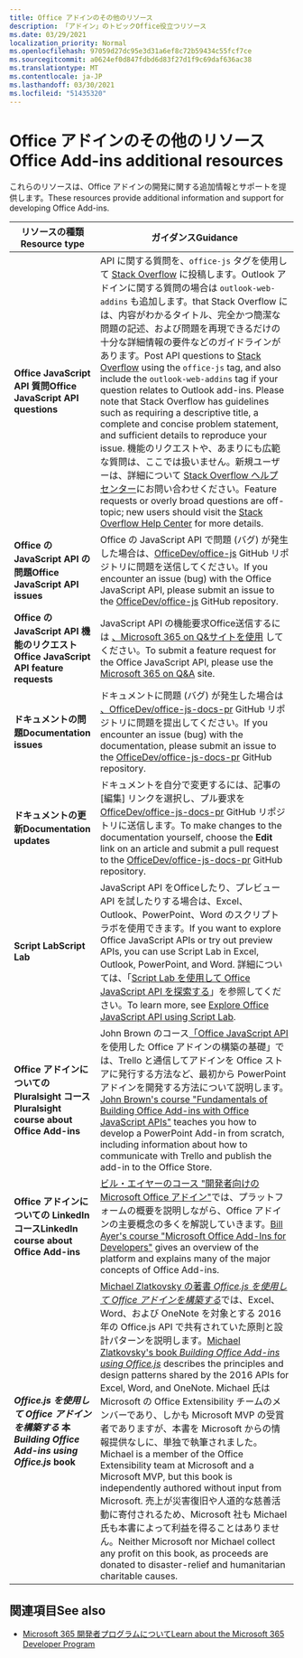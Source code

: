```yaml
---
title: Office アドインのその他のリソース
description: 「アドイン」のトピックOffice役立つリソース
ms.date: 03/29/2021
localization_priority: Normal
ms.openlocfilehash: 97059d27dc95e3d31a6ef8c72b59434c55fcf7ce
ms.sourcegitcommit: a0624ef0d847fdbd6d83f27d1f9c69daf636ac38
ms.translationtype: MT
ms.contentlocale: ja-JP
ms.lasthandoff: 03/30/2021
ms.locfileid: "51435320"
---
```

# <a name="office-add-ins-additional-resources"></a><span data-ttu-id="f58a8-103">Office アドインのその他のリソース</span><span class="sxs-lookup"><span data-stu-id="f58a8-103">Office Add-ins additional resources</span></span>

<span data-ttu-id="f58a8-104">これらのリソースは、Office アドインの開発に関する追加情報とサポートを提供します。</span><span class="sxs-lookup"><span data-stu-id="f58a8-104">These resources provide additional information and support for developing Office Add-ins.</span></span>

|<span data-ttu-id="f58a8-105">**リソースの種類**</span><span class="sxs-lookup"><span data-stu-id="f58a8-105">**Resource type**</span></span>|<span data-ttu-id="f58a8-106">**ガイダンス**</span><span class="sxs-lookup"><span data-stu-id="f58a8-106">**Guidance**</span></span>|
|-----------------|------------|
|<span data-ttu-id="f58a8-107">**Office JavaScript API 質問**</span><span class="sxs-lookup"><span data-stu-id="f58a8-107">**Office JavaScript API questions**</span></span> | <span data-ttu-id="f58a8-108">API に関する質問を、`office-js` タグを使用して [Stack Overflow](https://stackoverflow.com/questions/tagged/office-js) に投稿します。Outlook アドインに関する質問の場合は `outlook-web-addins` も追加します。that Stack Overflow には、内容がわかるタイトル、完全かつ簡潔な問題の記述、および問題を再現できるだけの十分な詳細情報の要件などのガイドラインがあります。</span><span class="sxs-lookup"><span data-stu-id="f58a8-108">Post API questions to [Stack Overflow](https://stackoverflow.com/questions/tagged/office-js) using the `office-js` tag, and also include the `outlook-web-addins` tag if your question relates to Outlook add-ins. Please note that Stack Overflow has guidelines such as requiring a descriptive title, a complete and concise problem statement, and sufficient details to reproduce your issue.</span></span> <span data-ttu-id="f58a8-109">機能のリクエストや、あまりにも広範な質問は、ここでは扱いません。新規ユーザーは、詳細について [Stack Overflow ヘルプ センター](https://stackoverflow.com/help/how-to-ask)にお問い合わせください。</span><span class="sxs-lookup"><span data-stu-id="f58a8-109">Feature requests or overly broad questions are off-topic; new users should visit the [Stack Overflow Help Center](https://stackoverflow.com/help/how-to-ask) for more details.</span></span>|
|<span data-ttu-id="f58a8-110">**Office の JavaScript API の問題**</span><span class="sxs-lookup"><span data-stu-id="f58a8-110">**Office JavaScript API issues**</span></span>| <span data-ttu-id="f58a8-111">Office の JavaScript API で問題 (バグ) が発生した場合は、<a href="https://github.com/officedev/office-js/issues" target="_blank">OfficeDev/office-js</a> GitHub リポジトリに問題を送信してください。</span><span class="sxs-lookup"><span data-stu-id="f58a8-111">If you encounter an issue (bug) with the Office JavaScript API, please submit an issue to the <a href="https://github.com/officedev/office-js/issues" target="_blank">OfficeDev/office-js</a> GitHub repository.</span></span>|
|<span data-ttu-id="f58a8-112">**Office の JavaScript API 機能のリクエスト**</span><span class="sxs-lookup"><span data-stu-id="f58a8-112">**Office JavaScript API feature requests**</span></span>| <span data-ttu-id="f58a8-113">JavaScript API の機能要求Office送信するには [、Microsoft 365 on Q&サイトを使用](/answers/products/m365) してください。</span><span class="sxs-lookup"><span data-stu-id="f58a8-113">To submit a feature request for the Office JavaScript API, please use the [Microsoft 365 on Q&A](/answers/products/m365) site.</span></span>|
|<span data-ttu-id="f58a8-114">**ドキュメントの問題**</span><span class="sxs-lookup"><span data-stu-id="f58a8-114">**Documentation issues**</span></span>| <span data-ttu-id="f58a8-115">ドキュメントに問題 (バグ) が発生した場合は <a href="https://github.com/officedev/office-js-docs-pr/issues" target="_blank">、OfficeDev/office-js-docs-pr</a> GitHub リポジトリに問題を提出してください。</span><span class="sxs-lookup"><span data-stu-id="f58a8-115">If you encounter an issue (bug) with the documentation, please submit an issue to the <a href="https://github.com/officedev/office-js-docs-pr/issues" target="_blank">OfficeDev/office-js-docs-pr</a> GitHub repository.</span></span>|
|<span data-ttu-id="f58a8-116">**ドキュメントの更新**</span><span class="sxs-lookup"><span data-stu-id="f58a8-116">**Documentation updates**</span></span>| <span data-ttu-id="f58a8-117">ドキュメントを自分で変更するには、記事の[編集] リンクを選択し、プル要求を<a href="https://github.com/officedev/office-js-docs-pr" target="_blank">OfficeDev/office-js-docs-pr</a> GitHub リポジトリに送信します。</span><span class="sxs-lookup"><span data-stu-id="f58a8-117">To make changes to the documentation yourself, choose the **Edit** link on an article and submit a pull request to the <a href="https://github.com/officedev/office-js-docs-pr" target="_blank">OfficeDev/office-js-docs-pr</a> GitHub repository.</span></span>|
|<span data-ttu-id="f58a8-118">**Script Lab**</span><span class="sxs-lookup"><span data-stu-id="f58a8-118">**Script Lab**</span></span>| <span data-ttu-id="f58a8-119">JavaScript API をOfficeしたり、プレビュー API を試したりする場合は、Excel、Outlook、PowerPoint、Word のスクリプト ラボを使用できます。</span><span class="sxs-lookup"><span data-stu-id="f58a8-119">If you want to explore Office JavaScript APIs or try out preview APIs, you can use Script Lab in Excel, Outlook, PowerPoint, and Word.</span></span> <span data-ttu-id="f58a8-120">詳細については、「[Script Lab を使用して Office JavaScript API を探索する](../overview/explore-with-script-lab.md)」を参照してください。</span><span class="sxs-lookup"><span data-stu-id="f58a8-120">To learn more, see [Explore Office JavaScript API using Script Lab](../overview/explore-with-script-lab.md).</span></span> |
|<span data-ttu-id="f58a8-121">**Office アドインについての Pluralsight コース**</span><span class="sxs-lookup"><span data-stu-id="f58a8-121">**Pluralsight course about Office Add-ins**</span></span>| <span data-ttu-id="f58a8-122">John Brown のコース<a href="https://www.pluralsight.com/courses/build-office-addins-js-api" target="_blank">「Office JavaScript API</a>を使用した Office アドインの構築の基礎」では、Trello と通信してアドインを Office ストアに発行する方法など、最初から PowerPoint アドインを開発する方法について説明します。</span><span class="sxs-lookup"><span data-stu-id="f58a8-122"><a href="https://www.pluralsight.com/courses/build-office-addins-js-api" target="_blank">John Brown's course "Fundamentals of Building Office Add-ins with Office JavaScript APIs"</a> teaches you how to develop a PowerPoint Add-in from scratch, including information about how to communicate with Trello and publish the add-in to the Office Store.</span></span>|
|<span data-ttu-id="f58a8-123">**Office アドインについての LinkedIn コース**</span><span class="sxs-lookup"><span data-stu-id="f58a8-123">**LinkedIn course about Office Add-ins**</span></span>| <span data-ttu-id="f58a8-124"><a href="https://www.linkedin.com/learning/microsoft-office-add-ins-for-developers/microsoft-office-add-ins?u=3322">ビル・エイヤーのコース "開発者向けの Microsoft Office アドイン"</a>では、プラットフォームの概要を説明しながら、Office アドインの主要概念の多くを解説していきます。</span><span class="sxs-lookup"><span data-stu-id="f58a8-124"><a href="https://www.linkedin.com/learning/microsoft-office-add-ins-for-developers/microsoft-office-add-ins?u=3322">Bill Ayer's course "Microsoft Office Add-Ins for Developers"</a> gives an overview of the platform and explains many of the major concepts of Office Add-ins.</span></span>|
|<span data-ttu-id="f58a8-125">***Office.js を使用して Office アドインを構築する* 本**</span><span class="sxs-lookup"><span data-stu-id="f58a8-125">***Building Office Add-ins using Office.js* book**</span></span>| <span data-ttu-id="f58a8-126"><a href="https://leanpub.com/buildingofficeaddins">Michael Zlatkovsky の著書 *Office.js を使用して Office アドインを構築する*</a>では、Excel、Word、および OneNote を対象とする 2016 年の Office.js API で共有されていた原則と設計パターンを説明します。</span><span class="sxs-lookup"><span data-stu-id="f58a8-126"><a href="https://leanpub.com/buildingofficeaddins">Michael Zlatkovsky's book *Building Office Add-ins using Office.js*</a> describes the principles and design patterns shared by the 2016 APIs for Excel, Word, and OneNote.</span></span> <span data-ttu-id="f58a8-127">Michael 氏は Microsoft の Office Extensibility チームのメンバーであり、しかも Microsoft MVP の受賞者でありますが、本書を Microsoft からの情報提供なしに、単独で執筆されました。</span><span class="sxs-lookup"><span data-stu-id="f58a8-127">Michael is a member of the Office Extensibility team at Microsoft and a Microsoft MVP, but this book is independently authored without input from Microsoft.</span></span> <span data-ttu-id="f58a8-128">売上が災害復旧や人道的な慈善活動に寄付されるため、Microsoft 社も Michael 氏も本書によって利益を得ることはありません。</span><span class="sxs-lookup"><span data-stu-id="f58a8-128">Neither Microsoft nor Michael collect any profit on this book, as proceeds are donated to disaster-relief and humanitarian charitable causes.</span></span>|

## <a name="see-also"></a><span data-ttu-id="f58a8-129">関連項目</span><span class="sxs-lookup"><span data-stu-id="f58a8-129">See also</span></span>
- [<span data-ttu-id="f58a8-130">Microsoft 365 開発者プログラムについて</span><span class="sxs-lookup"><span data-stu-id="f58a8-130">Learn about the Microsoft 365 Developer Program</span></span>](https://developer.microsoft.com/microsoft-365/dev-program)